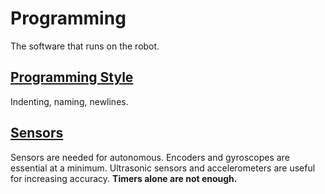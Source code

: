 # Programming
The software that runs on the robot.

## [Programming Style](Style/README.md)
Indenting, naming, newlines.

## [Sensors](Sensors/README.md)
Sensors are needed for autonomous. Encoders and gyroscopes are essential at a minimum. Ultrasonic sensors and accelerometers are useful for increasing accuracy. **Timers alone are not enough.**
